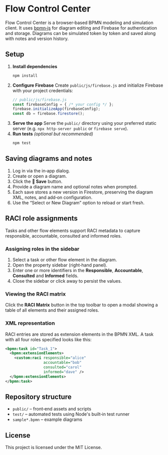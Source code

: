 # Flow Control Center

Flow Control Center is a browser‑based BPMN modeling and simulation client. It uses [bpmn‑js](https://github.com/bpmn-io/bpmn-js) for diagram editing and Firebase for authentication and storage. Diagrams can be simulated token by token and saved along with notes and version history.

## Setup

1. **Install dependencies**
   ```bash
   npm install
   ```
2. **Configure Firebase**
   Create `public/js/firebase.js` and initialize Firebase with your project credentials:
   ```js
   // public/js/firebase.js
   const firebaseConfig = { /* your config */ };
   firebase.initializeApp(firebaseConfig);
   const db = firebase.firestore();
   ```
3. **Serve the app**
   Serve the `public/` directory using your preferred static server (e.g. `npx http-server public` or `firebase serve`).
4. **Run tests** *(optional but recommended)*
   ```bash
   npm test
   ```

## Saving diagrams and notes

1. Log in via the in‑app dialog.
2. Create or open a diagram.
3. Click the **💾 Save** button.
4. Provide a diagram name and optional notes when prompted.
5. Each save stores a new version in Firestore, preserving the diagram XML, notes, and add‑on configuration.
6. Use the “Select or New Diagram” option to reload or start fresh.

## RACI role assignments

Tasks and other flow elements support RACI metadata to capture
responsible, accountable, consulted and informed roles.

### Assigning roles in the sidebar

1. Select a task or other flow element in the diagram.
2. Open the property sidebar (right‑hand panel).
3. Enter one or more identifiers in the **Responsible**, **Accountable**,
   **Consulted** and **Informed** fields.
4. Close the sidebar or click away to persist the values.

### Viewing the RACI matrix

Click the **RACI Matrix** button in the top toolbar to open a modal
showing a table of all elements and their assigned roles.

### XML representation

RACI entries are stored as extension elements in the BPMN XML. A task
with all four roles specified looks like this:

```xml
<bpmn:task id="Task_1">
  <bpmn:extensionElements>
    <custom:raci responsible="alice"
                 accountable="bob"
                 consulted="carol"
                 informed="dave" />
  </bpmn:extensionElements>
</bpmn:task>
```

## Repository structure

- `public/` – front‑end assets and scripts
- `test/` – automated tests using Node's built‑in test runner
- `sample*.bpmn` – example diagrams

## License

This project is licensed under the MIT License.
